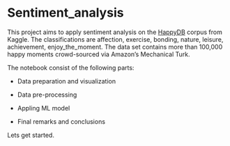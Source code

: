 # Sentiment_analysis

This project aims to apply sentiment analysis on the  [HappyDB](https://www.kaggle.com/ritresearch/happydb) corpus from Kaggle. The classifications are affection, exercise, bonding, nature, leisure, achievement, enjoy_the_moment. The data set contains more than 100,000 happy moments crowd-sourced via Amazon’s Mechanical Turk.

The notebook consist of the following parts:

- Data preparation and visualization

- Data pre-processing

- Appling ML model

- Final remarks and conclusions

Lets get started. 